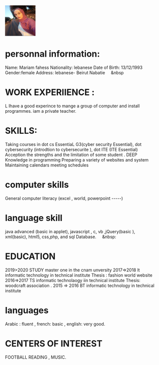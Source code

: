 ![](cv-image.png)
# personnal information:
Name: Mariam fahess 
Nationality: lebanese 
Date of Birth: 13/12/1993
Gender:female
Address: lebanese- Beirut Nabatie
&nbsp;
&nbsp;
&nbsp
#  WORK EXPERIIENCE :
L Ihave a good experince to mange  a group of computer and install programmes.
iam a private teacher.
#  SKILLS:
 Taking courses in dot cs EssentiaL G3(cyber security Essential), dot cybersecurity 
 (introdtion  to cybersecurite ), dot  ITE (ITE Essential)
 Acception the strengths  and the limitation of some student .
 DEEP Knowledge in programming
 Preparing a variety of websites and system 
 Maintaining calendars meeting schedules 
 # computer skills
 General computer literacy (excel ,  world, powerpoint -----)
 # language skill
 java advanced (basic in applet), javascript , c, vb ,jQuery(basic ), xml(basic), html5,
 css,php, and sql Database.
 &nbsp;
&nbsp;
&nbsp:
 # EDUCATION 
 2019>2020  STUDY master one in the cnam unversity
 2017=>2018 lt informatic technology in  technical institute
 Thesis : fashion world website 
 2016=>2017   TS informatic  technolaogy iin  technical institute
 Thesis: woodcraft association .
 2015 => 2016 BT informatic technology in  technical institute
 # languages
 Arabic : fluent , french: basic , english: very good.
 #   CENTERS OF INTEREST 
 FOOTBALL 
 READING , MUSIC.
 
 